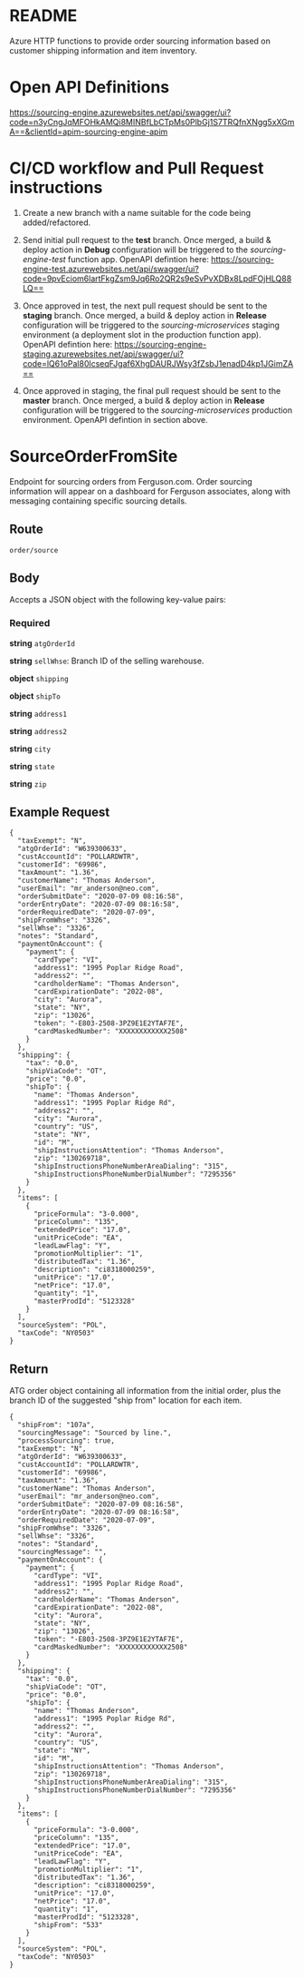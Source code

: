 # README
Azure HTTP functions to provide order sourcing information based on customer shipping information and item inventory.

# Open API Definitions

https://sourcing-engine.azurewebsites.net/api/swagger/ui?code=n3yCngJqMFOHkAMQi8MINBfLbCTpMs0PlbGj1S7TRQfnXNgg5xXGmA==&clientId=apim-sourcing-engine-apim


# CI/CD workflow and Pull Request instructions

1. Create a new branch with a name suitable for the code being added/refactored.

2. Send initial pull request to the **test** branch. Once merged, a build & deploy action in **Debug** configuration will be triggered to the _sourcing-engine-test_ function app. OpenAPI defintion here: https://sourcing-engine-test.azurewebsites.net/api/swagger/ui?code=9pvEciom6lartFkgZsm9Jq6Ro2QR2s9eSvPvXDBx8LpdFOjHLQ88LQ==

3. Once approved in test, the next pull request should be sent to the **staging** branch. Once merged, a build & deploy action in **Release** configuration will be triggered to the _sourcing-microservices_ staging environment (a deployment slot in the production function app). OpenAPI defintion here: https://sourcing-engine-staging.azurewebsites.net/api/swagger/ui?code=lQ61oPal80lcseqFJgaf6XhgDAURJWsy3fZsbJ1enadD4kp1JGimZA==

4. Once approved in staging, the final pull request should be sent to the **master** branch. Once merged, a build & deploy action in **Release** configuration will be triggered to the _sourcing-microservices_ production environment. OpenAPI defintion in section above.


# SourceOrderFromSite
Endpoint for sourcing orders from Ferguson.com. Order sourcing information will appear on a dashboard for Ferguson associates, along with messaging containing specific sourcing details.


## Route
`order/source`


## Body
Accepts a JSON object with the following key-value pairs:


### Required
 **string** `atgOrderId`

 **string** `sellWhse`: Branch ID of the selling warehouse. 

**object** `shipping`
      
   **object** `shipTo`

   **string** `address1`

   **string** `address2` 
   
   **string** `city`
   
   **string** `state` 
   
   **string** `zip` 




## Example Request
```
{
  "taxExempt": "N",
  "atgOrderId": "W639300633",
  "custAccountId": "POLLARDWTR",
  "customerId": "69986",
  "taxAmount": "1.36",
  "customerName": "Thomas Anderson",
  "userEmail": "mr_anderson@neo.com",
  "orderSubmitDate": "2020-07-09 08:16:58",
  "orderEntryDate": "2020-07-09 08:16:58",
  "orderRequiredDate": "2020-07-09",
  "shipFromWhse": "3326",
  "sellWhse": "3326",
  "notes": "Standard",
  "paymentOnAccount": {
    "payment": {
      "cardType": "VI",
      "address1": "1995 Poplar Ridge Road",
      "address2": "",
      "cardholderName": "Thomas Anderson",
      "cardExpirationDate": "2022-08",
      "city": "Aurora",
      "state": "NY",
      "zip": "13026",
      "token": "-E803-2508-3PZ9E1E2YTAF7E",
      "cardMaskedNumber": "XXXXXXXXXXXX2508"
    }
  },
  "shipping": {
    "tax": "0.0",
    "shipViaCode": "OT",
    "price": "0.0",
    "shipTo": {
      "name": "Thomas Anderson",
      "address1": "1995 Poplar Ridge Rd",
      "address2": "",
      "city": "Aurora",
      "country": "US",
      "state": "NY",
      "id": "M",
      "shipInstructionsAttention": "Thomas Anderson",
      "zip": "130269718",
      "shipInstructionsPhoneNumberAreaDialing": "315",
      "shipInstructionsPhoneNumberDialNumber": "7295356"
    }
  },
  "items": [
    {
      "priceFormula": "3-0.000",
      "priceColumn": "135",
      "extendedPrice": "17.0",
      "unitPriceCode": "EA",
      "leadLawFlag": "Y",
      "promotionMultiplier": "1",
      "distributedTax": "1.36",
      "description": "ci8318000259",
      "unitPrice": "17.0",
      "netPrice": "17.0",
      "quantity": "1",
      "masterProdId": "5123328"
    }
  ],
  "sourceSystem": "POL",
  "taxCode": "NY0503"
}
```



## Return
ATG order object containing all information from the initial order, plus the branch ID of the suggested "ship from" location for each item.

```
{
  "shipFrom": "107a",
  "sourcingMessage": "Sourced by line.",
  "processSourcing": true,
  "taxExempt": "N",
  "atgOrderId": "W639300633",
  "custAccountId": "POLLARDWTR",
  "customerId": "69986",
  "taxAmount": "1.36",
  "customerName": "Thomas Anderson",
  "userEmail": "mr_anderson@neo.com",
  "orderSubmitDate": "2020-07-09 08:16:58",
  "orderEntryDate": "2020-07-09 08:16:58",
  "orderRequiredDate": "2020-07-09",
  "shipFromWhse": "3326",
  "sellWhse": "3326",
  "notes": "Standard",
  "sourcingMessage": "",
  "paymentOnAccount": {
    "payment": {
      "cardType": "VI",
      "address1": "1995 Poplar Ridge Road",
      "address2": "",
      "cardholderName": "Thomas Anderson",
      "cardExpirationDate": "2022-08",
      "city": "Aurora",
      "state": "NY",
      "zip": "13026",
      "token": "-E803-2508-3PZ9E1E2YTAF7E",
      "cardMaskedNumber": "XXXXXXXXXXXX2508"
    }
  },
  "shipping": {
    "tax": "0.0",
    "shipViaCode": "OT",
    "price": "0.0",
    "shipTo": {
      "name": "Thomas Anderson",
      "address1": "1995 Poplar Ridge Rd",
      "address2": "",
      "city": "Aurora",
      "country": "US",
      "state": "NY",
      "id": "M",
      "shipInstructionsAttention": "Thomas Anderson",
      "zip": "130269718",
      "shipInstructionsPhoneNumberAreaDialing": "315",
      "shipInstructionsPhoneNumberDialNumber": "7295356"
    }
  },
  "items": [
    {
      "priceFormula": "3-0.000",
      "priceColumn": "135",
      "extendedPrice": "17.0",
      "unitPriceCode": "EA",
      "leadLawFlag": "Y",
      "promotionMultiplier": "1",
      "distributedTax": "1.36",
      "description": "ci8318000259",
      "unitPrice": "17.0",
      "netPrice": "17.0",
      "quantity": "1",
      "masterProdId": "5123328",
      "shipFrom": "533"
    }
  ],
  "sourceSystem": "POL",
  "taxCode": "NY0503"
}
```
